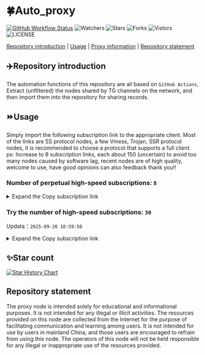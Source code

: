 # 🍀Auto_proxy
[![GitHub Workflow Status](https://img.shields.io/github/actions/workflow/status/PangTouY00/Auto_proxy/main.yml?branch=main)](https://github.com/PangTouY00/Auto_proxy/actions/workflows/main.yml?branch=main) 
![Watchers](https://img.shields.io/github/watchers/w1770946466/Auto_proxy) ![Stars](https://img.shields.io/github/stars/PangTouY00/Auto_proxy) ![Forks](https://img.shields.io/github/forks/w1770946466/Auto_proxy) ![Vistors](https://visitor-badge.laobi.icu/badge?page_id=PangTouY00.Auto_proxy) ![LICENSE](https://img.shields.io/badge/license-CC%20BY--SA%204.0-green.svg)

[Repository introduction](https://github.com/PangTouY00/Auto_proxy#Repositoryintroduction) | [Usage](https://github.com/PangTouY00/Auto_proxy#Usage) | [Proxy information](https://github.com/PangTouY00/Auto_proxy#Proxyinformation) | [Repository statement](https://github.com/PangTouY00/Auto_proxy#Repositorystatement)

## ✈️Repository introduction
The automation functions of this repository are all based on `GitHub Actions`,
Extract (unfiltered) the nodes shared by TG channels on the network, and then import them into the repository for sharing records.

## ⏩Usage
Simply import the following subscription link to the appropriate client. Most of the links are SS protocol nodes, a few Vmess, Trojan, SSR protocol nodes, it is recommended to choose a protocol that supports a full client.
ps: Increase to 8 subscription links, each about 150 (uncertain) to avoid too many nodes caused by software lag, recent nodes are of high quality, welcome to use, have good opinions can also feedback thank you!!

### Number of perpetual high-speed subscriptions: `8`

<details>
  <summary>Expand the Copy subscription link</summary>

  
- [Multiprotocol Base64 encoding](https://raw.githubusercontent.com/PangTouY00/Auto_proxy/main/Long_term_subscription1)
`https://raw.githubusercontent.com/PangTouY00/Auto_proxy/main/Long_term_subscription_num`
`Total number of merge nodes: 208`

- [Multiprotocol Base64 encoding](https://raw.githubusercontent.com/PangTouY00/Auto_proxy/main/Long_term_subscription1)
`https://raw.githubusercontent.com/PangTouY00/Auto_proxy/main/Long_term_subscription1`
`Total number of merge nodes: 27`

- [Multiprotocol Base64 encoding](https://raw.githubusercontent.com/PangTouY00/Auto_proxy/main/Long_term_subscription2)
`https://raw.githubusercontent.com/PangTouY00/Auto_proxy/main/Long_term_subscription2`
`Total number of merge nodes: 27`

- [Multiprotocol Base64 encoding](https://raw.githubusercontent.com/PangTouY00/Auto_proxy/main/Long_term_subscription3)
`https://raw.githubusercontent.com/PangTouY00/Auto_proxy/main/Long_term_subscription3`
`Total number of merge nodes: 27`

- [Multiprotocol Base64 encoding](https://raw.githubusercontent.com/PangTouY00/Auto_proxy/main/Long_term_subscription4)
`https://raw.githubusercontent.com/PangTouY00/Auto_proxy/main/Long_term_subscription4`
`Total number of merge nodes: 27`

- [Multiprotocol Base64 encoding](https://raw.githubusercontent.comPangTouY00/Auto_proxy/main/Long_term_subscription5)
`https://raw.githubusercontent.com/PangTouY00/Auto_proxy/main/Long_term_subscription5`
`Total number of merge nodes: 27`

- [Multiprotocol Base64 encoding](https://raw.githubusercontent.com/PangTouY00/Auto_proxy/main/Long_term_subscription6)
`https://raw.githubusercontent.com/PangTouY00/Auto_proxy/main/Long_term_subscription6`
`Total number of merge nodes: 27`

- [Multiprotocol Base64 encoding](https://raw.githubusercontent.com/PangTouY00/Auto_proxy/main/Long_term_subscription7)
`https://raw.githubusercontent.com/PangTouY00/Auto_proxy/main/Long_term_subscription7`
`Total number of merge nodes: 27`

- [Multiprotocol Base64 encoding](https://raw.githubusercontent.com/PangTouY00/Auto_proxy/main/Long_term_subscription8)
`https://raw.githubusercontent.com/PangTouY00/Auto_proxy/main/Long_term_subscription8`
`Total number of merge nodes: 19`

- [Clash subscription](https://raw.githubusercontent.com/PangTouY00/Auto_proxy/main/Long_term_subscription2.yaml)
`https://raw.githubusercontent.com/PangTouY00/Auto_proxy/main/Long_term_subscription1.yaml`


- [Clash subscription](https://raw.githubusercontent.com/PangTouY00/Auto_proxy/main/Long_term_subscription2.yaml)
`https://raw.githubusercontent.com/PangTouY00/Auto_proxy/main/Long_term_subscription2.yaml`


- [Clash subscription](https://raw.githubusercontent.com/PangTouY00/Auto_proxy/main/Long_term_subscription3.yaml)
`https://raw.githubusercontent.com/PangTouY00/Auto_proxy/main/Long_term_subscription3.yaml`
  
</details>

### Try the number of high-speed subscriptions: `30`
Updata：`2025-09-20 10:59:58`


<details>
  <summary>Expand the Copy subscription link</summary>  


























































































































































































































































































































































































































































































































































































































































































































































































































































































































































































































































































































































































































































































































































































































































































































































































































































































































































































































































































































































































































































































































































































































































































































































































































































































































































































































































































































































































































































































































































































































































































































































































































































































































































































































































































































































































































































































































































































































































































































































































































































































































































































































































































































































































































































































































































































































































































































































































































































































































































































































































































































































































































































































































































































































































































































































































































































































































































































































































































































































































































































































































































































































































































































































































































































































































































































































































































































































































































































































































































































































































































































































































































































































































































































































































































































































































































































































































































































































































































































































































































































































































































































































































































































































































































































































































































































































































































































































































































































































































































































































































































































































































































































































































































































































































































































































































































































































































































































































































































































































































































































































































































































































































































































































































































































































































































































































































































































































































































































































































































































































































































































































































































































































































































































































































































































































































































































































































































































































































































































































































































































































































































































































































































































































































































































































































































































































































































































































































































































































































































































































































































































































































































































































































































































































































































































































































































































































































































































































































































































































































































































































































































































































































































































































































































































































































































































































































































































































































































































































































































































































































































































































































































































































































































































































































































































































































































































































































































































































































































































































































































































































































































































































































































































































































































































































































































































































































































































































































































































































































































































































































































































































































































































































































































































































































































































































































































































































































































































































































































































































































































































































































































































































































































































































































































































































































































































































































































































































































































































































































































































































































































































































































































































































































































































































































































































































































































































































































































































































































































































































































































































































































































































































































































































































































































































































































































































































































































































































































































































































































































































































































































































































































































































































































































































































































































































































































































































































































































































































































































































































































































































































































































































































































































































































































































































































































































































































































































































































































































































































































































































































































































































































































































































































































































































































































































































































































































































































































































































































































































































































































































































































































































>Trial subscription：
`https://ld88.nxxbbf.com/api/v1/client/subscribe?token=d8033548639876d17af6f78847387dee`




>Trial subscription：
`https://v2s.ip-ddns.com/api/v1/client/subscribe?token=64322c6e6f5cfb165c9f4e7209b49ae6`




>Trial subscription：
`https://ldld.whtjdasha.com/api/v1/client/subscribe?token=976acc124322bd7f471ec07cec0501b6`




>Trial subscription：
`https://guanwang.1010520.click/api/v1/client/subscribe?token=abd06e3d6c8cd1f84917e24753ef1874`




>Trial subscription：
`https://gw-tokwyrfy9u.1010520.click/api/v1/client/subscribe?token=76d94981365cde6d3b8654a5ff9641fa`




>Trial subscription：
`https://cloud.mxlk.net/api/v1/client/subscribe?token=92551a278674b6387b18e8a5b210d7ac`




>Trial subscription：
`https://dash.tuzivip02.top/api/v1/client/subscribe?token=ba2a2141d2c705e0add492d86b597ffc`




>Trial subscription：
`https://dash.tuzivip03.top/api/v1/client/subscribe?token=df9375413daff1bd1d4c6e565ee336d9`




>Trial subscription：
`https://cn.newbee.cyou/api/v1/client/subscribe?token=6e0d41686fd830363ee5176678c3e76d`




>Trial subscription：
`https://www.eeevpn.com/api/v1/client/subscribe?token=3380fd4d90b6c1e5c3b25ccc760213d1`




>Trial subscription：
`https://go.yueyun.de/api/v1/client/subscribe?token=0d16a9a01017d58981bbc6fdc1f2eaac`




>Trial subscription：
`https://vbdy.850708.xyz/api/v1/client/subscribe?token=a5c907bd5d03be3add93f5c8310c0fa0`




>Trial subscription：
`https://test.bt3.one/api/v1/client/subscribe?token=d3e0049db94ed7fd94773b56415467d1`




>Trial subscription：
`https://nekocloud.xx.kg/api/v1/client/subscribe?token=7ad7128c438bee6435f841fd1e3c67da`




>Trial subscription：
`https://xiaohuolongjc.top/api/v1/client/subscribe?token=fe0660d5d7c6515be9c645ccc8289059`




>Trial subscription：
`https://ylccloud.top/api/v1/client/subscribe?token=acb002a5a242d52ea7ae0e132cb47603`




>Trial subscription：
`https://yywhale.com/api/v1/client/subscribe?token=cce8cc9b22aaf071258eeb84d3dc1bf3`




>Trial subscription：
`https://nekocloud.qzz.io/api/v1/client/subscribe?token=ccf293dd714a87437029868d77fbeebb`




>Trial subscription：
`https://dl.vfkum.website/api/v1/client/subscribe?token=a7df9c419ff01a6becc64ddb8bba39cb`




>Trial subscription：
`https://multiserver.multiserveradelshoop.com/api/v1/client/subscribe?token=5ae8a90a5af99835a163b2c075227ef9`




>Trial subscription：
`https://fs.v2rayse.com/share/20250920/acg29nelog.txt`




>Trial subscription：
`https://sy-4dskhb.fj520.click/api/v1/client/subscribe?token=1a9443eddd55e02d2355f297efd3c248`




>Trial subscription：
`https://dashuai.us/api/v1/client/subscribe?token=dcaf581f70ecd26390e96b73b28fd203`




>Trial subscription：
`https://kingfisher.top/api/v1/client/subscribe?token=b9b4a96344e1cec623429a1da0ca23a8`




>Trial subscription：
`https://gw-zubknq2tly.1010520.click/api/v1/client/subscribe?token=e1022052496dc9e3357955d11baa7deb`




>Trial subscription：
`https://dash.tuzivip01.top/api/v1/client/subscribe?token=16882bbe0145017ed98b1f3350c6a729`




>Trial subscription：
`https://gw-8gdesscrja.1010520.click/api/v1/client/subscribe?token=b8d2ca3ec3a5981a69e66207586f98f4`




>Trial subscription：
`https://gw-wzpalhftjc.1010520.click/api/v1/client/subscribe?token=3e2311f403803118708f7edcfc49ffb7`




>Trial subscription：
`https://www.huojian2.xyz/api/v1/client/subscribe?token=2caa730dbdca1e429183826e9878aff4`




>Trial subscription：
`https://qingyun.zybs.eu.org/api/v1/client/subscribe?token=f65e60268869210b78bb42dce9f7f8fd`



</details>

## ✨Star count
[![Star History Chart](https://api.star-history.com/svg?repos=PangTouY00/Auto_proxy&type=Date)](https://star-history.com/#w1770946466/Auto_proxy&Date)



## Repository statement
The proxy node is intended solely for educational and informational purposes. It is not intended for any illegal or illicit activities. The resources provided on this node are collected from the Internet for the purpose of facilitating communication and learning among users. It is not intended for use by users in mainland China, and those users are encouraged to refrain from using this node. The operators of this node will not be held responsible for any illegal or inappropriate use of the resources provided.
